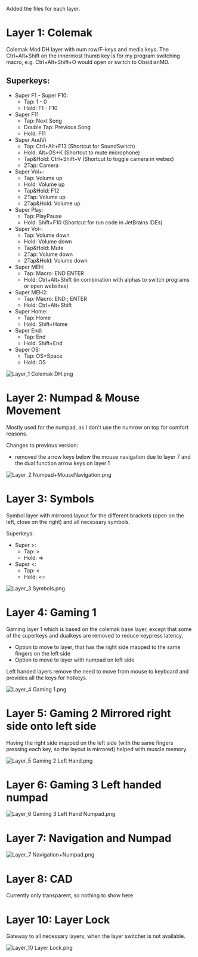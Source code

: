 Added the files for each layer.

# Layer 1: Colemak
Colemak Mod DH layer with num row/F-keys and media keys.
The Ctrl+Alt+Shift on the innermost thumb key is for my program switching macro, e.g. Ctrl+Alt+Shift+O would open or switch to ObsidianMD.

## Superkeys:
- Super F1 - Super F10:
  - Tap: 1 - 0
  - Hold: F1 - F10
- Super F11
  - Tap: Next Song
  - Double Tap: Previous Song
  - Hold: F11
- Super AudVi
  - Tap: Ctrl+Alt+F13 (Shortcut for SoundSwitch)
  - Hold: Alt+OS+K (Shortcut to mute microphone)
  - Tap&Hold: Ctrl+Shift+V (Shortcut to toggle camera in webex)
  - 2Tap: Camera
- Super Vol+:
  - Tap: Volume up
  - Hold: Volume up
  - Tap&Hold: F12
  - 2Tap: Volume up
  - 2Tap&Hold: Volume up
- Super Play:
  - Tap: PlayPause
  - Hold: Shift+F10 (Shortcut for run code in JetBrains IDEs)
- Super Vol-:
  - Tap: Volume down
  - Hold: Volume down
  - Tap&Hold: Mute
  - 2Tap: Volume down
  - 2Tap&Hold: Volume down
- Super MEH:
  - Tap: Macro: END ENTER
  - Hold: Ctrl+Alt+Shift (in combination with alphas to switch programs or open websites)
- Super MEH2:
  - Tap: Macro: END ; ENTER
  - Hold: Ctrl+Alt+Shift
- Super Home:
  - Tap: Home
  - Hold: Shift+Home
- Super End:
  - Tap: End
  - Hold: Shift+End
- Super OS:
  - Tap: OS+Space
  - Hold: OS

![Layer_1 Colemak DH.png](images%2FLayer_01%20Colemak%20DH.png)

# Layer 2: Numpad & Mouse Movement
Mostly used for the numpad, as I don't use the numrow on top for comfort reasons.

Changes to previous version:
- removed the arrow keys below the mouse navigation due to layer 7 and the dual function arrow keys on layer 1

![Layer_2 Numpad+MouseNavigation.png](images%2FLayer_02%20Numpad%2BMouseNavigation.png)

# Layer 3: Symbols
Symbol layer with mirrored layout for the different brackets (open on the left, close on the right) and all necessary symbols.

Superkeys:
- Super >:
  - Tap: >
  - Hold: =>
- Super <:
  - Tap: <
  - Hold: <=

![Layer_3 Symbols.png](images%2FLayer_03%20Symbols.png)

# Layer 4: Gaming 1
Gaming layer 1 which is based on the colemak base layer, except that some of the superkeys and dualkeys are removed to reduce keypress latency.
- Option to move to layer, that has the right side mapped to the same fingers on the left side
- Option to move to layer with numpad on left side

Left handed layers remove the need to move from mouse to keyboard and provides all the keys for hotkeys.

![Layer_4 Gaming 1.png](images%2FLayer_04%20Gaming%201.png)

# Layer 5: Gaming 2 Mirrored right side onto left side
Having the right side mapped on the left side (with the same fingers pressing each key, so the layout is mirrored) helped with muscle memory.

![Layer_5 Gaming 2 Left Hand.png](images%2FLayer_05%20Gaming%202%20Left%20Hand.png)

# Layer 6: Gaming 3 Left handed numpad

![Layer_6 Gaming 3 Left Hand Numpad.png](images%2FLayer_06%20Gaming%203%20Left%20Hand%20Numpad.png)

# Layer 7: Navigation and Numpad

![Layer_7 Navigation+Numpad.png](images%2FLayer_07%20Navigation%2BNumpad.png)

# Layer 8: CAD
Currently only transparent, so nothing to show here

# Layer 10: Layer Lock
Gateway to all necessary layers, when the layer switcher is not available.

![Layer_10 Layer Lock.png](images%2FLayer_10%20Layer%20Lock.png)
